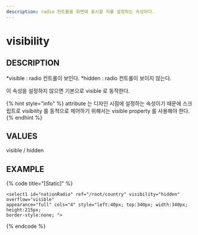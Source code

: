 ```yaml
---
description: radio 컨트롤을 화면에 표시할 지를 설정하는 속성이다.     
---
```


#   visibility                        

## DESCRIPTION

*visible : radio  컨트롤이 보인다.
*hidden : radio  컨트롤이 보이지 않는다.

이 속성을 설정하지 않으면 기본으로 visible 로 동작한다.


{% hint style="info" %} attribute 는 디자인 시점에 설정하는 속성이기 때문에 스크립트로 visibility 를 동적으로 제어하기 위해서는 visible property 를 사용해야 한다.   
{% endhint %}
  
## VALUES

visible / hidden 

## EXAMPLE

{% code title="\[Static\]" %}
```markup
<select1 id="nationRadio" ref="/root/country" visibility="hidden" overflow="visible" 
appearance="full" cols="4" style="left:40px; top:340px; width:340px; height:215px; 
border-style:none; ">  
```
{% endcode %}
